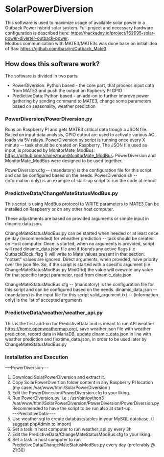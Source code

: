 # SolarPowerDiversion

This software is used to maximize usage of available solar power in a Outback Power hybrid solar system.
Full project and necessary hardware configuration is described here: https://hackaday.io/project/162995-solar-power-diverter-outback-power.  
Modbus communication with MATE3/MATE3s was done base on initial idea of Bas: https://github.com/basrijn/Outback_Mate3 

## How does this software work?

The software is divided in two parts:

- PowerDiversion: Python based - the core part, that process input data from MATE3 and push the output on Rapberry PI GPIO
- PredictiveData: Python based - an add-on to further improve power gathering by sending command to MATE3, change some parameters based on seasonality, weather prediction

### PowerDiversion/PowerDiversion.py
Runs on Raspberry PI and gets MATE3 critical data trough a JSON file.
Based on input data analysis, GPIO output are used to activate various AC loads via 5V relays.
PowerDiversion.py script is running once every X minute -- task should be created on Raspberry.
The JSON file used as input, is produced by MonitorMate_ModBus: https://github.com/chinezbrun/MonitorMate_ModBus. 
PowerDiversion and MonitorMate_ModBus were designed to be used together.

PowerDiversion.cfg -- (mandatory) is the configuration file for this script and can be configured based on the needs.
PowerDiversion.sh  -- (information only) is an example of start-up script to run the code at reboot

### PredictiveData/ChangeMateStatusModBus.py
This script is using ModBus protocol to WRITE parameters to MATE3.Can be installed on Raspberry or on any other host computer.

These adjustments are based on provided arguments or simple input in dinamic.data.json.

ChangeMateStatusModBus.py can be started when needed or at least once pe day (recommended) for wheather prediction -- task should be created on Host computer.
Once is started, when no arguments is provided, script will read dinamic_data.json file and if founds any active flags (i.e OutbackBlock_flag	1) will write to Mate values present in that section. "notset" values are ignored. 
Direct arguments, when provided, have priority over the json file. So, if the script is started with a specific argument (i.e  ChangeMateStatusModBus.py MiniGrid) the value will ovewrite any value for that specific target parameter, read from dinamic_data.json.

ChangeMateStatusModBus.cfg -- (mandatory) is the configuration file for this script and can be configured based on the needs.
dinamic_data.json          -- (mandatory) is the input file for this script
valid_argument.txt         -- (information only) is the list of accepted arguments

### PredictiveData/weather/weather_api.py
This is the first add-on for PredictiveData and is meant to run API weather https://home.openweathermap.org/, save weather.json file with weather prediction, record data in MariaDB, update dinamic_data.json in line with weather prediction and flextime_data.json, in order to be used later by ChangeMateStatusModBus.py

### Installation and Execution
---PowerDiversion---
1. Download SolarPowerDiversion and extract it. 
2. Copy SolarPowerDivertion folder content in any Raspberry PI location (my case: /var/www/html/SolarPowerDiversion )
3. Edit the PowerDiversion/PowerDiversion.cfg to your liking.
4. Run PowerDiversion.py. i.e : /usr/bin/python3 /var/www/html/SolarPowerDiversion/PowerDiversion/PowerDiversion.py
   Recommended to have the script to be run also at start-up.  
---PredictiveData----
5. Use weather.sql to create database/tables in your MySQL database. (I suggest phpAdmin to import)
6. Set a task in host computer to run weather_api.py every 3h
7. Edit the PredictiveData/ChangeMateStatusModBus.cfg to your liking.
8. Set a task in host computer to run PredictiveData/ChangeMateStatusModBus.py every day (preferably @ 21:30)




